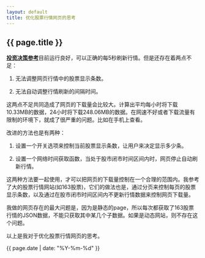 ```yaml
---
layout: default
title: 优化股票行情网页的思考
---
```

{{ page.title }}
----------------

[**投资决策参考**](http://cfishacker.com/gdzq/)目前运行良好，可以正确的每5秒刷新行情。但是还存在着两点不足：

1. 无法调整网页行情中的股票显示条数。

2. 无法自动调整行情刷新的间隔时间。

这两点不足共同造成了网页的下载量会比较大。计算出平均每小时将下载10.33MB的数据，24小时将下载248.06MB的数据。在网速不好或者下载流量有限制的环境下，就成了很严重的问题。比如在手机上查看。

改进的方法也是有两种：

1. 设置一个开关选项来控制当前股票显示条数，让用户来决定显示多少条。

2. 设置一个网络时间获取函数，当处于股市闭市时间区间内时，网页停止自动刷新行情。

这两种方法要一起使用，才可以把网页的下载量控制在一个合理的范围内。我参考了大的股票行情网站(如163股票)，它们的做法也是，通过分页来控制每页的股票显示条数，以及通过在股市闭市时间区间内不更新行情数据来控制网页下载量。

我做的网页存在的最大问题是，因为是静态的page，所以每次都获取了163股票行情的JSON数据，不能只获取其中某几个子数据。如果是动态网站，则不存在这个问题。

以上是我对于优化股票行情网页的思考。


{{ page.date | date: "%Y-%m-%d" }}
